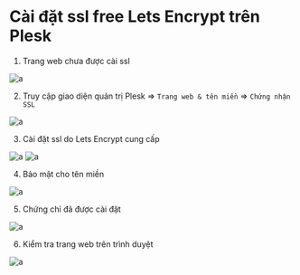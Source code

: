 # Cài đặt ssl free Lets Encrypt trên Plesk 

1. Trang web chưa được cài ssl

![a](https://f5-zpcloud.zdn.vn/2078839799623414364/c80f5d4bddc9109749d8.jpg)

2. Truy cập giao diện quản trị Plesk => `Trang web & tên miền` => `Chứng nhận SSL` 

![a](https://f4-zpcloud.zdn.vn/26039728436544947/27df06dccc5e0100584f.jpg)

3. Cài đặt ssl do Lets Encrypt cung cấp

![a](https://f4-zpcloud.zdn.vn/6476348170214941594/b85cb5187e9ab3c4ea8b.jpg)
![a](https://f4-zpcloud.zdn.vn/2749729922111840560/7ebe59ca97485a160359.jpg)

4. Bảo mật cho tên miền 

![a](https://f5-zpcloud.zdn.vn/6832085339321182624/3cbc1fc0df42121c4b53.jpg)

5. Chứng chỉ đã được cài đặt

![a](https://f5-zpcloud.zdn.vn/4905774975971881200/9aa2c5820600cb5e9211.jpg)

6. Kiểm tra trang web trên trình duyệt 

![a](https://f6-zpcloud.zdn.vn/5630383863475810346/9b4c3dbc3b31f66faf20.jpg)


